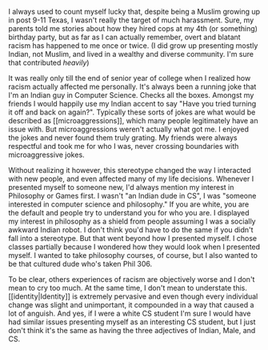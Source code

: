 I always used to count myself lucky that, despite being a Muslim growing up in post 9-11 Texas, I wasn't really the target of much harassment. Sure, my parents told me stories about how they hired cops at my 4th (or something) birthday party, but as far as I can actually remember, overt and blatant racism has happened to me once or twice. (I did grow up presenting mostly Indian, not Muslim, and lived in a wealthy and diverse community. I'm sure that contributed *heavily*) 

It was really only till the end of senior year of college when I realized how racism actually affected me personally. It's always been a running joke that I'm an Indian guy in Computer Science. Checks all the boxes. Amongst my friends I would happily use my Indian accent to say "Have you tried turning it off and back on again?". Typically these sorts of jokes are what would be described as [[microaggressions]], which many people legitimately have an issue with. But microaggressions weren't actually what got me. I enjoyed the jokes and never found them truly grating. My friends were always respectful and took me for who I was, never crossing boundaries with microaggressive jokes.

Without realizing it however, this stereotype changed the way I interacted with new people, and even affected many of my life decisions.  Whenever I presented myself to someone new, I'd always mention my interest in Philosophy or Games first. I wasn't "an Indian dude in CS", I was "someone interested in computer science and philosophy." If you are white, you are the default and people try to understand you for who you are. I displayed my interest in philosophy as a shield from people assuming I was a socially awkward Indian robot. I don't think you'd have to do the same if you didn't fall into a stereotype. But that went beyond how I presented myself. I chose classes partially because I wondered how they would look when I presented myself. I wanted to take philosophy courses, of course, but I also wanted to be that cultured dude who's taken Phil 306.

To be clear, others experiences of racism are objectively worse and I don't mean to cry too much. At the same time, I don't mean to understate this. [[identity|Identity]] is extremely pervasive and even though every individual change was slight and unimportant, it compounded in a way that caused a lot of anguish. And yes, if I were a white CS student I'm sure I would have had similar issues presenting myself as an interesting CS student, but I just don't think it's the same as having the three adjectives of Indian, Male, and CS.
